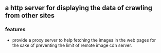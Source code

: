 ## a http server for displaying the data of crawling from other sites

### features
- provide a proxy server to help fetching the images in the web pages for the sake of preventing the limit of remote image cdn server.